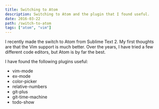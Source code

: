 ```yaml
---
title: Switching to Atom
description: Switching to Atom and the plugin that I found useful.
date: 2016-03-22
path: /switch-to-atom
tags: ["atom", "vim"]
---
```


I recently made the switch to Atom from Sublime Text 2. My first thoughts are that the Vim support is much better. Over the years, I have tried a few different code editors, but Atom is by far the best.

I have found the following plugins useful:

* vim-mode
* ex-mode
* color-picker
* relative-numbers
* git-plus
* git-time-machine
* todo-show